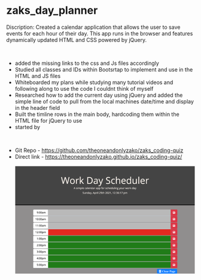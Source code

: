 # zaks_day_planner

Discription:
Created a calendar application that allows the user to save events for each hour of their day. This app runs in the browser and features dynamically updated HTML and CSS powered by jQuery.


</br>

- added the missing links to the css and Js files accordingly</br>
- Studied all classes and IDs within Bootsrtap to implement and use in the HTML and JS files </br>
- Whiteboarded my plans while studying many tutorial videos and following along to use the code I couldnt think of myself </br>
- Researched how to add the current day using jQuery and added the simple line of code to pull from the local machines date/time and display in the header field</br>
- Built the timline rows in the main body, hardcoding them within the HTML file for jQuery to use</br>
- started by </br>


</br>

- Git Repo - https://github.com/theoneandonlyzako/zaks_coding-quiz</br>
- Direct link - https://theoneandonlyzako.github.io/zaks_coding-quiz/</br></br>
![img](assets/site.png)
